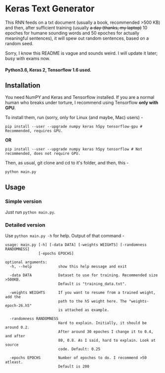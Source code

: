 # Keras Text Generator

This RNN feeds on a txt document (usually a book, recommended >500 KB) and then, after sufficient training (usually ~~a day (thanks, my laptop)~~ 10 epoches for humane sounding words and 50 epoches for actually meaningful sentences), it will spew out random sentences, based on a random seed.

Sorry, I know this README is vague and sounds weird. I will update it later; busy with exams now.

#### Python3.6, Keras 2, Tensorflow 1.6 used.

## Installation

You need NumPY and Keras and Tensorflow installed. If you are a normal human who breaks under torture, I recommend using Tensorflow **only with GPU**.

To install them, run (sorry, only for Linux (and maybe, Mac) users) -
```
pip install --user --upgrade numpy keras h5py tensorflow-gpu # Recommended, requires GPU.
```
**OR**
```
pip install --user --upgrade numpy keras h5py tensorflow # Not recommended, does not require GPU.
```

Then, as usual, git clone and cd to it's folder, and then, this -
```
python main.py
```
## Usage

### Simple version
Just run `python main.py`.
### Detailed version
Use `python main.py -h` for help. Output of that command -
```
usage: main.py [-h] [-data DATA] [-weights WEIGHTS] [-randomness RANDOMNESS]
               [-epochs EPOCHS]

optional arguments:
  -h, --help            show this help message and exit

  -data DATA            Dataset to use for training. Recommended size >500KB.
                        Default is "training_data.txt".

  -weights WEIGHTS      If you want to resume from a trained weight, add the
                        path to the h5 weight here. The "weights-epoch-26.h5"
                        is attached as example.

  -randomness RANDOMNESS
                        Hard to explain. Initially, it should be around 0.2.
                        After around 30 epoches I change it to 0.4, and after
                        80, 0.8. As I said, hard to explain. Look at source
                        code. Default: 0.25

  -epochs EPOCHS        Number of epoches to do. I recommend >50 atleast.
                        Default is 200
```